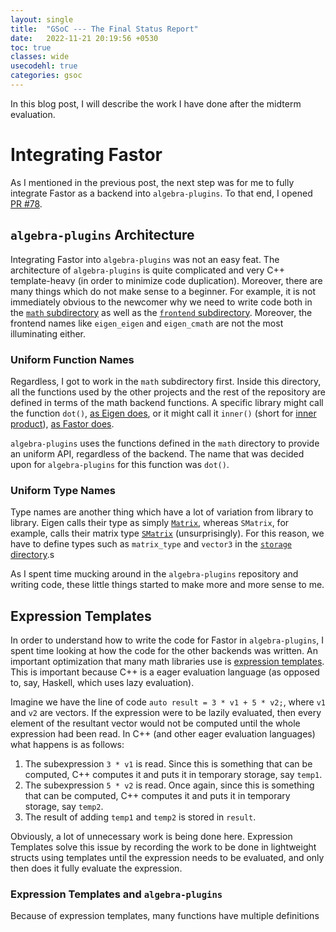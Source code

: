 ```yaml
---
layout: single 
title:  "GSoC --- The Final Status Report"
date:   2022-11-21 20:19:56 +0530
toc: true
classes: wide
usecodehl: true
categories: gsoc
---
```


In this blog post, I will describe the work I have done after the midterm evaluation.

# Integrating Fastor

As I mentioned in the previous post, the next step was for me to fully integrate Fastor as a backend into `algebra-plugins`. To that end, I opened [PR #78](https://github.com/acts-project/algebra-plugins/pull/78).

## `algebra-plugins` Architecture

Integrating Fastor into `algebra-plugins` was not an easy feat. The architecture of `algebra-plugins` is quite complicated and very C++ template-heavy (in order to minimize code duplication). Moreover, there are many things which do not make sense to a beginner. For example, it is not immediately obvious to the newcomer why we need to write code both in the [`math` subdirectory](https://github.com/wermos/algebra-plugins/tree/9b3f0fe50d4be688ca99bd33e64e8837f6efa8f9/math) as well as the [`frontend` subdirectory](https://github.com/wermos/algebra-plugins/tree/9b3f0fe50d4be688ca99bd33e64e8837f6efa8f9/frontend). Moreover, the frontend names like `eigen_eigen` and `eigen_cmath` are not the most illuminating either.

### Uniform Function Names

Regardless, I got to work in the `math` subdirectory first. Inside this directory, all the functions used by the other projects and the rest of the repository are defined in terms of the math backend functions. A specific library might call the function `dot()`, [as Eigen does](https://eigen.tuxfamily.org/dox/classEigen_1_1MatrixBase.html#adfd32bf5fcf6ee603c924dde9bf7bc39), or it might call it `inner()` (short for [inner product](https://en.wikipedia.org/wiki/Dot_product)), [as Fastor does](https://github.com/romeric/Fastor/wiki/Linear-algebra-functions#inner-product-inner).

`algebra-plugins` uses the functions defined in the `math` directory to provide an uniform API, regardless of the backend. The name that was decided upon for `algebra-plugins` for this function was `dot()`.

### Uniform Type Names

Type names are another thing which have a lot of variation from library to library. Eigen calls their type as simply [`Matrix`](https://eigen.tuxfamily.org/dox/group__TutorialMatrixClass.html), whereas `SMatrix`, for example, calls their matrix type [`SMatrix`](https://root.cern.ch/doc/master/classROOT_1_1Math_1_1SMatrix.html) (unsurprisingly). For this reason, we have to define types such as `matrix_type` and `vector3` in the [`storage` directory](https://github.com/wermos/algebra-plugins/blob/9b3f0fe50d4be688ca99bd33e64e8837f6efa8f9/storage/fastor/include/algebra/storage/fastor.hpp).s

As I spent time mucking around in the `algebra-plugins` repository and writing code, these little things started to make more and more sense to me.

## Expression Templates

In order to understand how to write the code for Fastor in `algebra-plugins`, I spent time looking at how the code for the other backends was written. An important optimization that many math libraries use is [expression templates](https://en.wikipedia.org/wiki/Expression_templates). This is important because C++ is a eager evaluation language (as opposed to, say, Haskell, which uses lazy evaluation).

Imagine we have the line of code `auto result = 3 * v1 + 5 * v2;`, where `v1` and `v2` are vectors. If the expression were to be lazily evaluated, then every element of the resultant vector would not be computed until the whole expression had been read. In C++ (and other eager evaluation languages) what happens is as follows:

1. The subexpression `3 * v1` is read. Since this is something that can be computed, C++ computes it and puts it in temporary storage, say `temp1`.
2. The subexpression `5 * v2` is read. Once again, since this is something that can be computed, C++ computes it and puts it in temporary storage, say `temp2`.
3. The result of adding `temp1` and `temp2` is stored in `result`.

Obviously, a lot of unnecessary work is being done here. Expression Templates solve this issue by recording the work to be done in lightweight structs using templates until the expression needs to be evaluated, and only then does it fully evaluate the expression.

### Expression Templates and `algebra-plugins`

Because of expression templates, many functions have multiple definitions

